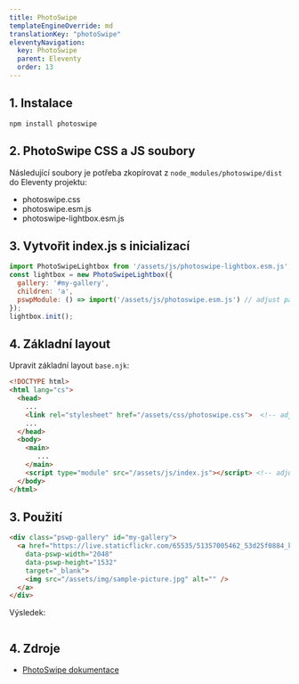 ```yaml
---
title: PhotoSwipe
templateEngineOverride: md
translationKey: "photoSwipe"
eleventyNavigation:
  key: PhotoSwipe
  parent: Eleventy
  order: 13
---
```

## 1. Instalace
```hmtl
npm install photoswipe
```
## 2. PhotoSwipe CSS a JS soubory
Následující soubory je potřeba zkopírovat z `node_modules/photoswipe/dist` do Eleventy projektu:
- photoswipe.css
- photoswipe.esm.js
- photoswipe-lightbox.esm.js

## 3. Vytvořit index.js s inicializací
```js
import PhotoSwipeLightbox from '/assets/js/photoswipe-lightbox.esm.js'; // adjust path to your own
const lightbox = new PhotoSwipeLightbox({
  gallery: '#my-gallery',
  children: 'a',
  pswpModule: () => import('/assets/js/photoswipe.esm.js') // adjust path to your own
});
lightbox.init();
```

## 4. Základní layout
Upravit základní layout `base.njk`:
```html
<!DOCTYPE html>
<html lang="cs">
  <head>
    ...
    <link rel="stylesheet" href="/assets/css/photoswipe.css">  <!-- adjust path to your own -->
    ...
  </head>
  <body>
    <main>
       ...
    </main>
    <script type="module" src="/assets/js/index.js"></script> <!-- adjust path to your own -->
  </body>
</html>
```

## 3. Použití
```html
<div class="pswp-gallery" id="my-gallery">
  <a href="https://live.staticflickr.com/65535/51357005462_53d25f0884_k.jpg" 
    data-pswp-width="2048" 
    data-pswp-height="1532" 
    target="_blank">
    <img src="/assets/img/sample-picture.jpg" alt="" />
  </a>
</div>
```
Výsledek:

<div class="pswp-gallery" id="my-gallery">
  <a href="https://live.staticflickr.com/65535/51357005462_53d25f0884_k.jpg" 
    data-pswp-width="2048" 
    data-pswp-height="1532" 
    target="_blank">
    <img src="/assets/img/sample-picture.jpg" alt="" />
  </a>
</div>

## 4. Zdroje
- [PhotoSwipe dokumentace](https://photoswipe.com/getting-started/)